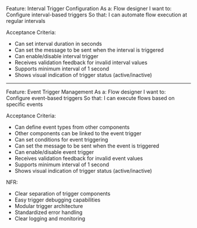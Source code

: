 Feature: Interval Trigger Configuration
As a: Flow designer
I want to: Configure interval-based triggers
So that: I can automate flow execution at regular intervals

Acceptance Criteria:
- Can set interval duration in seconds
- Can set the message to be sent when the interval is triggered
- Can enable/disable interval trigger
- Receives validation feedback for invalid interval values
- Supports minimum interval of 1 second
- Shows visual indication of trigger status (active/inactive)

---

Feature: Event Trigger Management
As a: Flow designer
I want to: Configure event-based triggers
So that: I can execute flows based on specific events

Acceptance Criteria:
- Can define event types from other components
- Other components can be linked to the event trigger
- Can set conditions for event triggering
- Can set the message to be sent when the event is triggered
- Can enable/disable event trigger
- Receives validation feedback for invalid event values
- Supports minimum interval of 1 second
- Shows visual indication of trigger status (active/inactive)

NFR:
- Clear separation of trigger components
- Easy trigger debugging capabilities
- Modular trigger architecture
- Standardized error handling
- Clear logging and monitoring

